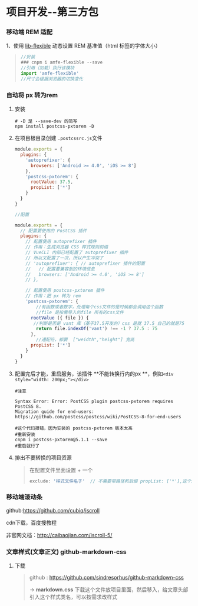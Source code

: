# 项目开发--第三方包

### 移动端 REM 适配

1、使用 [lib-flexible](https://github.com/amfe/lib-flexible) 动态设置 REM 基准值（html 标签的字体大小）

> ```javascript
> //安装
> ### cnpm i amfe-flexible --save
> //引用（加载）执行该模块
> import 'amfe-flexible'
> //尺寸会根据浏览器的切换变化
> ```

### 自动将 px 转为rem

1. 安装

   ```shell
   # -D 是 --save-dev 的简写
   npm install postcss-pxtorem -D
   ```

2. 在项目根目录创建 `.postcssrc.js`文件

   ```javascript
   module.exports = {
     plugins: {
       'autoprefixer': {
         browsers: ['Android >= 4.0', 'iOS >= 8']
       },
       'postcss-pxtorem': {
         rootValue: 37.5,
         propList: ['*']
       }
     }
   }
   
   //配置
   
   module.exports = {
     // 配置要使用的 PostCSS 插件
     plugins: {
       // 配置使用 autoprefixer 插件
       // 作用：生成浏览器 CSS 样式规则前缀
       // VueCLI 内部已经配置了 autoprefixer 插件
       // 所以又配置了一次，所以产生冲突了
       // 'autoprefixer': { // autoprefixer 插件的配置
       //   // 配置要兼容到的环境信息
       //   browsers: ['Android >= 4.0', 'iOS >= 8']
       // },
   
       // 配置使用 postcss-pxtorem 插件
       // 作用：把 px 转为 rem
       'postcss-pxtorem': {
           //有函数或者数字，处理每个css文件的是时候都会调用这个函数
           //file 是按需导入的file 所有的css文件
         rootValue ({ file }) {
          //判断是否是 vant 库（基于37.5开发的）css 是就 37.5 自己的就是75   
           return file.indexOf('vant') !== -1 ? 37.5 : 75
         },
           //通配符，都要  ["weidth","height"] 宽高
         propList: ['*']
       }
     }
   }
   ```

3. 配置完后才能，重启服务，该插件 **不能转换行内的px **，例如`<div style="width: 200px;"></div>`

   ``` shell
   #注意
   
   Syntax Error: Error: PostCSS plugin postcss-pxtorem requires PostCSS 8.
   Migration guide for end-users:
   https://github.com/postcss/postcss/wiki/PostCSS-8-for-end-users
   
   #这个代码报错，因为安装的 postcss-pxtorem 版本太高
   #重新安装
   cnpm i postcss-pxtorem@5.1.1 --save
   #重启就行了
   ```

4. 排出不要转换的项目资源

   > 在配置文件里面设置 + 一个
   >
   > ```js
   > exclude: '样式文件名子'  // 不需要带路径和后缀 propList: ['*'],这个后面即可
   > ```
   >
   > 

### 移动端滚动条

github:https://github.com/cubiq/iscroll

cdn下载，百度搜教程

非官网文档：http://caibaojian.com/iscroll-5/

### 文章样式(文章正文)  github-markdown-css

1. 下载

   > github : https://github.com/sindresorhus/github-markdown-css
   >
   > -> **markdown.css** 下载这个文件放项目里面，然后移入，给文章头部引入这个样式类名，可以按需求改样式


